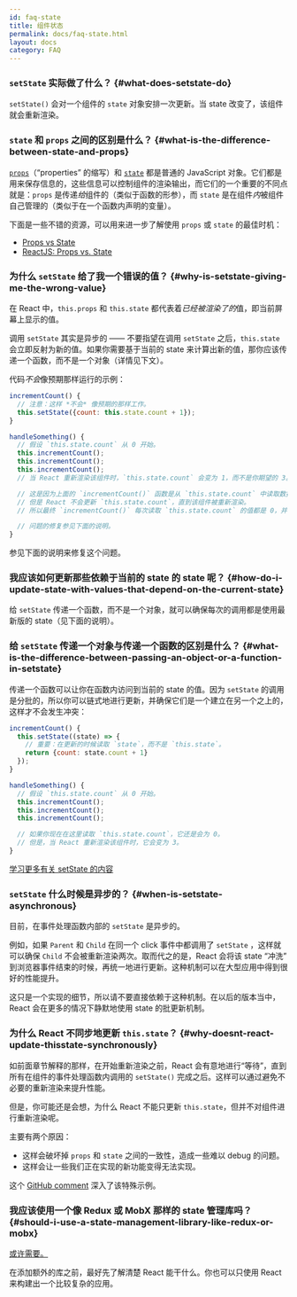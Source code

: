 ```yaml
---
id: faq-state
title: 组件状态
permalink: docs/faq-state.html
layout: docs
category: FAQ
---
```


### `setState` 实际做了什么？ {#what-does-setstate-do}

`setState()` 会对一个组件的 `state` 对象安排一次更新。当 state 改变了，该组件就会重新渲染。

### `state` 和 `props` 之间的区别是什么？  {#what-is-the-difference-between-state-and-props}

[`props`](/docs/components-and-props.html)（“properties” 的缩写）和 [`state`](/docs/state-and-lifecycle.html) 都是普通的 JavaScript 对象。它们都是用来保存信息的，这些信息可以控制组件的渲染输出，而它们的一个重要的不同点就是：`props` 是传递*给*组件的（类似于函数的形参），而 `state` 是在组件*内*被组件自己管理的（类似于在一个函数内声明的变量）。

下面是一些不错的资源，可以用来进一步了解使用 `props` 或 `state` 的最佳时机：
* [Props vs State](https://github.com/uberVU/react-guide/blob/master/props-vs-state.md)
* [ReactJS: Props vs. State](https://lucybain.com/blog/2016/react-state-vs-pros/)

### 为什么 `setState` 给了我一个错误的值？ {#why-is-setstate-giving-me-the-wrong-value}

在 React 中，`this.props` 和 `this.state` 都代表着*已经被渲染了的*值，即当前屏幕上显示的值。

调用 `setState` 其实是异步的 —— 不要指望在调用 `setState` 之后，`this.state` 会立即反射为新的值。如果你需要基于当前的 state 来计算出新的值，那你应该传递一个函数，而不是一个对象（详情见下文）。

代码*不会*像预期那样运行的示例：

```jsx
incrementCount() {
  // 注意：这样 *不会* 像预期的那样工作。
  this.setState({count: this.state.count + 1});
}

handleSomething() {
  // 假设 `this.state.count` 从 0 开始。
  this.incrementCount();
  this.incrementCount();
  this.incrementCount();
  // 当 React 重新渲染该组件时，`this.state.count` 会变为 1，而不是你期望的 3。

  // 这是因为上面的 `incrementCount()` 函数是从 `this.state.count` 中读取数据的，
  // 但是 React 不会更新 `this.state.count`，直到该组件被重新渲染。
  // 所以最终 `incrementCount()` 每次读取 `this.state.count` 的值都是 0，并将它设为 1。

  // 问题的修复参见下面的说明。
}
```

参见下面的说明来修复这个问题。

### 我应该如何更新那些依赖于当前的 state 的 state 呢？ {#how-do-i-update-state-with-values-that-depend-on-the-current-state}

给 `setState` 传递一个函数，而不是一个对象，就可以确保每次的调用都是使用最新版的 state（见下面的说明）。

### 给 `setState` 传递一个对象与传递一个函数的区别是什么？ {#what-is-the-difference-between-passing-an-object-or-a-function-in-setstate}

传递一个函数可以让你在函数内访问到当前的 state 的值。因为 `setState` 的调用是分批的，所以你可以链式地进行更新，并确保它们是一个建立在另一个之上的，这样才不会发生冲突：

```jsx
incrementCount() {
  this.setState((state) => {
    // 重要：在更新的时候读取 `state`，而不是 `this.state`。
    return {count: state.count + 1}
  });
}

handleSomething() {
  // 假设 `this.state.count` 从 0 开始。
  this.incrementCount();
  this.incrementCount();
  this.incrementCount();

  // 如果你现在在这里读取 `this.state.count`，它还是会为 0。
  // 但是，当 React 重新渲染该组件时，它会变为 3。
}
```

[学习更多有关 setState 的内容](/docs/react-component.html#setstate)

### `setState` 什么时候是异步的？ {#when-is-setstate-asynchronous}

目前，在事件处理函数内部的 `setState` 是异步的。

例如，如果 `Parent` 和 `Child` 在同一个 click 事件中都调用了 `setState` ，这样就可以确保 `Child` 不会被重新渲染两次。取而代之的是，React 会将该 state “冲洗” 到浏览器事件结束的时候，再统一地进行更新。这种机制可以在大型应用中得到很好的性能提升。

这只是一个实现的细节，所以请不要直接依赖于这种机制。在以后的版本当中，React 会在更多的情况下静默地使用 state 的批更新机制。

### 为什么 React 不同步地更新 `this.state`？ {#why-doesnt-react-update-thisstate-synchronously}

如前面章节解释的那样，在开始重新渲染之前，React 会有意地进行“等待”，直到所有在组件的事件处理函数内调用的 `setState()` 完成之后。这样可以通过避免不必要的重新渲染来提升性能。

但是，你可能还是会想，为什么 React 不能只更新 `this.state`，但并不对组件进行重新渲染呢。

主要有两个原因：

* 这样会破坏掉 `props` 和 `state` 之间的一致性，造成一些难以 debug 的问题。
* 这样会让一些我们正在实现的新功能变得无法实现。

这个 [GitHub comment](https://github.com/facebook/react/issues/11527#issuecomment-360199710) 深入了该特殊示例。

### 我应该使用一个像 Redux 或 MobX 那样的 state 管理库吗？ {#should-i-use-a-state-management-library-like-redux-or-mobx}

[或许需要。](https://redux.js.org/faq/general#when-should-i-use-redux)

在添加额外的库之前，最好先了解清楚 React 能干什么。你也可以只使用 React 来构建出一个比较复杂的应用。

